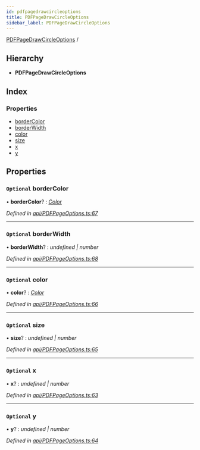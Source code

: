 ```yaml
---
id: pdfpagedrawcircleoptions
title: PDFPageDrawCircleOptions
sidebar_label: PDFPageDrawCircleOptions
---
```


[PDFPageDrawCircleOptions](pdfpagedrawcircleoptions.md) /

## Hierarchy

* **PDFPageDrawCircleOptions**

## Index

### Properties

* [borderColor](pdfpagedrawcircleoptions.md#optional-bordercolor)
* [borderWidth](pdfpagedrawcircleoptions.md#optional-borderwidth)
* [color](pdfpagedrawcircleoptions.md#optional-color)
* [size](pdfpagedrawcircleoptions.md#optional-size)
* [x](pdfpagedrawcircleoptions.md#optional-x)
* [y](pdfpagedrawcircleoptions.md#optional-y)

## Properties

### `Optional` borderColor

• **borderColor**? : *[Color](../index.md#color)*

*Defined in [api/PDFPageOptions.ts:67](https://github.com/Hopding/pdf-lib-docs/blob/36487a6/pdf-lib/src/api/PDFPageOptions.ts#L67)*

___

### `Optional` borderWidth

• **borderWidth**? : *undefined | number*

*Defined in [api/PDFPageOptions.ts:68](https://github.com/Hopding/pdf-lib-docs/blob/36487a6/pdf-lib/src/api/PDFPageOptions.ts#L68)*

___

### `Optional` color

• **color**? : *[Color](../index.md#color)*

*Defined in [api/PDFPageOptions.ts:66](https://github.com/Hopding/pdf-lib-docs/blob/36487a6/pdf-lib/src/api/PDFPageOptions.ts#L66)*

___

### `Optional` size

• **size**? : *undefined | number*

*Defined in [api/PDFPageOptions.ts:65](https://github.com/Hopding/pdf-lib-docs/blob/36487a6/pdf-lib/src/api/PDFPageOptions.ts#L65)*

___

### `Optional` x

• **x**? : *undefined | number*

*Defined in [api/PDFPageOptions.ts:63](https://github.com/Hopding/pdf-lib-docs/blob/36487a6/pdf-lib/src/api/PDFPageOptions.ts#L63)*

___

### `Optional` y

• **y**? : *undefined | number*

*Defined in [api/PDFPageOptions.ts:64](https://github.com/Hopding/pdf-lib-docs/blob/36487a6/pdf-lib/src/api/PDFPageOptions.ts#L64)*